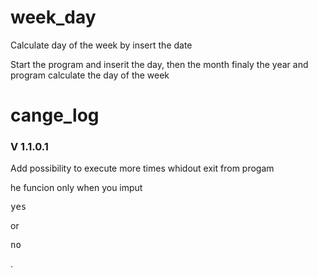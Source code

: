 # week_day
Calculate day of  the week by insert the date

Start the program and inserit the day, then the month finaly the year and program calculate the day of the week

# cange_log
<h3>V 1.1.0.1</h3>
<p>Add possibility to execute more times whidout exit from progam</p>
<p>he funcion only when you imput <pre>yes</pre> or <pre>no</pre> .</p>
